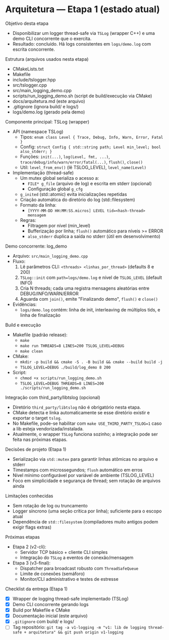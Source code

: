 # Arquitetura — Etapa 1 (estado atual)

Objetivo desta etapa
- Disponibilizar um logger thread-safe via `TSLog` (wrapper C++) e uma demo CLI concorrente que o exercita.
- Resultado: concluído. Há logs consistentes em `logs/demo.log` com escrita concorrente.

Estrutura (arquivos usados nesta etapa)
- CMakeLists.txt
- Makefile
- include/tslogger.hpp
- src/tslogger.cpp
- src/main_logging_demo.cpp
- scripts/run_logging_demo.sh          (script de build/execução via CMake)
- docs/arquitetura.md                  (este arquivo)
- .gitignore                           (ignora build/ e logs/)
- logs/demo.log                        (gerado pela demo)

Componente principal: TSLog (wrapper)
- API (namespace TSLog)
  - Tipos: `enum class Level { Trace, Debug, Info, Warn, Error, Fatal }`
  - Config: `struct Config { std::string path; Level min_level; bool also_stderr; }`
  - Funções: `init(...)`, `log(Level, fmt, ...)`, `trace/debug/info/warn/error/fatal(...)`, `flush()`, `close()`
  - Util: `level_from_env()` (lê TSLOG_LEVEL), `level_name(Level)`
- Implementação (thread-safe)
  - Um mutex global serializa o acesso a:
    - `FILE* g_file` (arquivo de log) e escrita em stderr (opcional)
    - Configuração global `g_cfg`
  - `g_inited` (std::atomic<bool>) evita inicializações repetidas
  - Criação automática do diretório do log (std::filesystem)
  - Formato da linha:
    - `[YYYY-MM-DD HH:MM:SS.micros] LEVEL tid=<hash-thread> mensagem`
  - Regras:
    - Filtragem por nível (min_level)
    - Bufferização por linha; `flush()` automático para níveis >= ERROR
    - `also_stderr` duplica a saída no stderr (útil em desenvolvimento)

Demo concorrente: log_demo
- Arquivo: `src/main_logging_demo.cpp`
- Fluxo:
  1) Lê parâmetros CLI: `<threads> <linhas_por_thread>` (defaults 8 e 200)
  2) `TSLog::init` com `path=logs/demo.log` e nível de `TSLOG_LEVEL` (default INFO)
  3) Cria N threads; cada uma registra mensagens aleatórias entre DEBUG/INFO/WARN/ERROR
  4) Aguarda com `join()`, emite "Finalizando demo", `flush()` e `close()`
- Evidências:
  - `logs/demo.log` contém: linha de init, interleaving de múltiplos tids, e linha de finalização

Build e execução
- Makefile (padrão release):
  - `make`
  - `make run THREADS=8 LINES=200 TSLOG_LEVEL=DEBUG`
  - `make clean`
- CMake:
  - `mkdir -p build && cmake -S . -B build && cmake --build build -j`
  - `TSLOG_LEVEL=DEBUG ./build/log_demo 8 200`
- Script:
  - `chmod +x scripts/run_logging_demo.sh`
  - `TSLOG_LEVEL=DEBUG THREADS=8 LINES=200 ./scripts/run_logging_demo.sh`

Integração com third_party/libtslog (opcional)
- Diretório `third_party/libtslog` não é obrigatório nesta etapa.
- CMake detecta e linka automaticamente se esse diretório existir e exportar o target `tslog`.
- No Makefile, pode-se habilitar com `make USE_THIRD_PARTY_TSLOG=1` caso a lib esteja vendorizada/instalada.
- Atualmente, o wrapper `TSLog` funciona sozinho; a integração pode ser feita nas próximas etapas.

Decisões de projeto (Etapa 1)
- Serialização via `std::mutex` para garantir linhas atômicas no arquivo e stderr
- Timestamps com microssegundos; `flush` automático em erros
- Nível mínimo configurável por variável de ambiente (TSLOG_LEVEL)
- Foco em simplicidade e segurança de thread; sem rotação de arquivos ainda

Limitações conhecidas
- Sem rotação de log ou truncamento
- Logger síncrono (uma seção crítica por linha); suficiente para o escopo atual
- Dependência de `std::filesystem` (compiladores muito antigos podem exigir flags extras)

Próximas etapas
- Etapa 2 (v2-cli):
  - Servidor TCP básico + cliente CLI simples
  - Integração do `TSLog` a eventos de conexão/mensagem
- Etapa 3 (v3-final):
  - Dispatcher para broadcast robusto com `ThreadSafeQueue`
  - Limite de conexões (semáforo)
  - Monitor/CLI administrativo e testes de estresse

Checklist da entrega (Etapa 1)
- [x] Wrapper de logging thread-safe implementado (TSLog)
- [x] Demo CLI concorrente gerando logs
- [x] Build por Makefile e CMake
- [x] Documentação inicial (este arquivo)
- [x] `.gitignore` com build/ e logs/
- [ ] Tag repositório: `git tag -a v1-logging -m "v1: lib de logging thread-safe + arquitetura" && git push origin v1-logging`